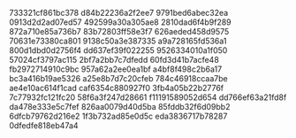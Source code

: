 733321cf861bc378
d84b22236a2f2ee7
9791bed6abec32ea
0913d2d2ad07ed57
492599a30a305ae8
2810dad6f4b9f289
872a710e85a736b7
83b72803ff58e3f7
626aeded458d9575
70631e73380ca801
9138c50a3e387335
a9a728165fd536a1
800d1dbd0d2756f4
dd637ef39f022255
9526334010a1f050
57024cf3797ac115
2bf7a2bb7c7dfedd
60fd3d41b7acfe48
fb2972714910c9bc
957a62a2ee0ea1bf
a4bf8f498c2b6a17
bc3a416b19ae5326
a25e8b7d7c20cfeb
784c46918ccaa7be
ae4e10ac614f1cad
caf6354c880927f0
3fb4a05b22b2776f
7c77932fc121fc20
58f6a3f247d28661
f11191589052d654
dd766ef63a21fd8f
da478e333e5c7fef
826aa0079d40d5ba
85fddb32f6d09bb2
6dfcb79762d216e2
1f3b732ad85e0d5c
eda3836717b78287
0dfedfe818eb47a4
